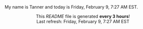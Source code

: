 My name is Tanner and today is Friday, February 9, 7:27 AM EST.

<p align="center">This <i>README</i> file is generated <b>every 3 hours</b>!</br>Last refresh: Friday, February 9, 7:27 AM EST<br /></p>
